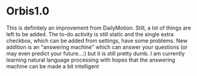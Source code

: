 # Orbis1.0
This is definitely an improvement from DailyMotion. Still, a lot of things are left to be added. The to-do activity is still static and the single extra checkbox, which can be added from settings, have some problems.
New addition is an "answering machine" which can answer your questions (or may even predict your future...:) but it is still pretty dumb. I am currently learning natural language processing with hopes that the answering machine can be made a bit intelligent
